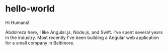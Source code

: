 # hello-world

Hi Humans!

Abdolreza here, I like Angular.js, Node.js, and Swift.
I've spent several years in the industry.
Most recently I've been building a Angular web application for a small company in Baltimore.
